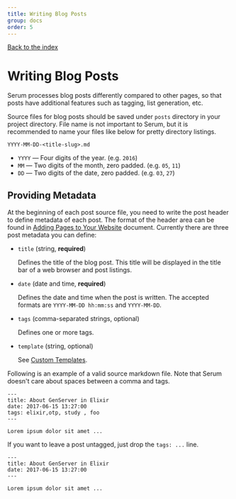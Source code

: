 ```yaml
---
title: Writing Blog Posts
group: docs
order: 5
---
```


[Back to the index](%page:docs/index)

# Writing Blog Posts

Serum processes blog posts differently compared to other pages, so that posts
have additional features such as tagging, list generation, etc.

Source files for blog posts should be saved under `posts` directory in your
project directory. File name is not important to Serum, but it is recommended to
name your files like below for pretty directory listings.

```
YYYY-MM-DD-<title-slug>.md
```

* `YYYY` &mdash; Four digits of the year. (e.g. `2016`)
* `MM` &mdash; Two digits of the month, zero padded. (e.g. `05`, `11`)
* `DD` &mdash; Two digits of the date, zero padded. (e.g. `03`, `27`)

## Providing Metadata

At the beginning of each post source file, you need to write the post header
to define metadata of each post. The format of the header area can be found in
[Adding Pages to Your Website](%page:docs/pages) document. Currently there are
three post metadata you can define:

* `title` (string, **required**)

    Defines the title of the blog post. This title will be displayed in the
    title bar of a web browser and post listings.

* `date` (date and time, **required**)

    Defines the date and time when the post is written. The accepted formats
    are `YYYY-MM-DD hh:mm:ss` and `YYYY-MM-DD`.

* `tags` (comma-separated strings, optional)

    Defines one or more tags.

* `template` (string, optional)

    See [Custom Templates](/Serum/docs/templates.html#custom-templates).

Following is an example of a valid source markdown file. Note that Serum doesn't
care about spaces between a comma and tags.

```
---
title: About GenServer in Elixir
date: 2017-06-15 13:27:00
tags: elixir,otp, study , foo
---

Lorem ipsum dolor sit amet ...
```

If you want to leave a post untagged, just drop the `tags: ...` line.

```
---
title: About GenServer in Elixir
date: 2017-06-15 13:27:00
---

Lorem ipsum dolor sit amet ...
```
